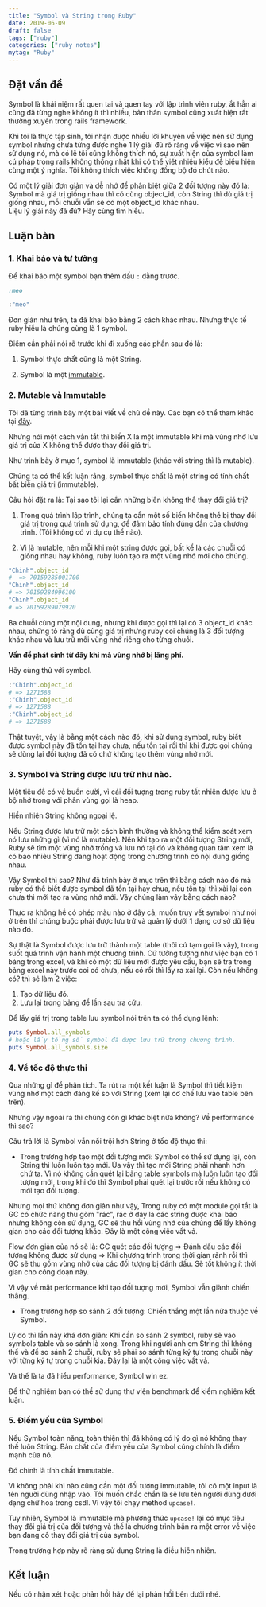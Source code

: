 ```yaml
---
title: "Symbol và String trong Ruby"
date: 2019-06-09
draft: false
tags: ["ruby"]
categories: ["ruby notes"]
mytag: "Ruby"
---
```


## Đặt vấn đề

Symbol là khái niệm rất quen tai và quen tay với lập trình viên ruby, ắt hẳn ai cũng đã từng nghe không ít thì nhiều, bản thân symbol cũng xuất hiện rất thường xuyên trong rails framework.   

Khi tôi là thực tập sinh, tôi nhận được nhiều lời khuyên về việc nên sử dụng symbol nhưng chưa từng được nghe 1 lý giải đủ rõ ràng về việc vì sao nên sử dụng nó, mà có lẽ tôi cũng không thích nó, sự xuất hiện của symbol làm cú pháp trong rails không thống nhất khi có thể viết nhiều kiểu để biểu hiện cùng một ý nghĩa. Tôi không thích việc không đồng bộ đó chút nào.   

Có một lý giải đơn giản và dễ nhớ để phân biệt giữa 2 đối tượng này đó là: Symbol mà giá trị giống nhau thì có cùng object_id, còn String thì dù giá trị giống nhau, mỗi chuỗi vẫn sẽ có một object_id khác nhau.  
Liệu lý giải này đã đủ? Hãy cùng tìm hiểu.

## Luận bàn

### 1. Khai báo và tư tưởng

Để khai báo một symbol bạn thêm dấu `:` đằng trước.  

```ruby
:meo

:"meo"
```

Đơn giản như trên, ta đã khai báo bằng 2 cách khác nhau. Nhưng thực tế ruby hiểu là chúng cùng là 1 symbol.  

Điểm cần phải nói rõ trước khi đi xuống các phần sau đó là:  

1. Symbol thực chất cũng là một String.  

2. Symbol là một [immutable](https://hdchinh.com/programing/2019/04/08/immutable-va-mutable-trong-ruby.html).

### 2. Mutable và Immutable

Tôi đã từng trình bày một bài viết về chủ đề này. Các bạn có thể tham khảo tại [đây](https://hdchinh.com/programing/2019/04/08/immutable-va-mutable-trong-ruby.html).

Nhưng nói một cách vắn tắt thì biến X là một immutable khi mà vùng nhớ lưu giá trị của X không thể được thay đổi giá trị. 

Như trình bày ở mục 1, symbol là immutable (khác với string thì là mutable).  

Chúng ta có thể kết luận rằng, symbol thực chất là một string có tính chất bất biến giá trị (immutable).  

Câu hỏi đặt ra là: Tại sao tôi lại cần những biến không thể thay đổi giá trị?  

1. Trong quá trình lập trình, chúng ta cần một số biến không thể bị thay đổi giá trị trong quá trình sử dụng, để đảm bảo tính đúng đắn của chương trình. (Tôi không có ví dụ cụ thể nào).

2. Vì là mutable, nên mỗi khi một string được gọi, bất kể là các chuỗi có giống nhau hay không, ruby luôn tạo ra một vùng nhớ mới cho chúng.  

```ruby
"Chinh".object_id
#  => 70159285001700
"Chinh".object_id
# => 70159284996100
"Chinh".object_id
# => 70159289079920
```

Ba chuỗi cùng một nội dung, nhưng khi được gọi thì lại có 3 object_id khác nhau, chứng tỏ rằng dù cùng giá trị nhưng ruby coi chúng là 3 đối tượng khác nhau và lưu trữ mỗi vùng nhớ riêng cho từng chuỗi.  

**Vấn đề phát sinh từ đây khi mà  vùng nhớ bị lãng phí.**  

Hãy cùng thử với symbol.  

```ruby
:"Chinh".object_id
# => 1271588
:"Chinh".object_id
# => 1271588
:"Chinh".object_id
# => 1271588
```

Thật tuyệt, vậy là bằng một cách nào đó, khi sử dụng symbol, ruby biết được symbol này đã tồn tại hay chưa, nếu tồn tại rồi thì khi được gọi chúng sẽ dùng lại đối tượng đã có chứ không tạo thêm vùng nhớ mới.  

### 3. Symbol và String được lưu trữ như nào. 

Một tiêu đề có vẻ buồn cười, vì cái đối tượng trong ruby tất nhiên được lưu ở bộ nhớ trong với phân vùng gọi là heap.  

Hiển nhiên String không ngoại lệ.  

Nếu String được lưu trữ một cách bình thường và không thể kiểm soát xem nó lưu những gì (vì nó là mutable). Nên khi tạo ra một đối tượng String mới, Ruby sẽ tìm một vùng nhớ trống và lưu nó tại đó và không quan tâm xem là có bao nhiêu String đang hoạt động trong chương trình có nội dung giống nhau.  

Vậy Symbol thì sao? Như đã trình bày ở mục trên thì bằng cách nào đó mà ruby có thể biết được symbol đã tồn tại hay chưa, nếu tồn tại thì xài lại còn chưa thì mới tạo ra vùng nhớ mới. Vậy chúng làm vậy bằng cách nào?  

Thực ra không hề có phép màu nào ở đây cả, muốn truy vết symbol như nói ở trên thì chúng buộc phải được lưu trữ và quản lý dưới 1 dạng cơ sở dữ liệu nào đó.  

Sự thật là Symbol được lưu trữ thành một table (thôi cứ tạm gọi là vậy), trong suốt quá trình vận hành một chương trình. Cứ tưởng tượng như việc bạn có 1 bảng trong excel, và khi có một dữ liệu mới được yêu cầu, bạn sẽ tra trong bảng excel này trước coi có chưa, nếu có rồi thì lấy ra xài lại. Còn nếu không có? thì sẽ làm 2 việc:  

1. Tạo dữ liệu đó.
2. Lưu lại trong bảng để lần sau tra cứu.

Để lấy giá trị trong table lưu symbol nói trên ta có thể dụng lệnh: 

```ruby
puts Symbol.all_symbols
# hoặc lấy tổng số symbol đã được lưu trữ trong chương trình.
puts Symbol.all_symbols.size
```

### 4. Về tốc độ thực thi 

Qua những gì để phân tích. Ta rút ra một kết luận là Symbol thì tiết kiệm vùng nhớ một cách đáng kể so với String (xem lại cơ chế lưu vào table bên trên).

Nhưng vậy ngoài ra thì chúng còn gì khác biệt nữa không? Về performance thì sao?  

Câu trả lời là Symbol vẫn nổi trội hơn String ở tốc độ thực thi:  

- Trong trường hợp tạo một đối tượng mới: Symbol có thể sử dụng lại, còn String thì luôn luôn tạo mới. Ủa vậy thì tạo mới String phải nhanh hơn chứ ta. Vì nó không cần quét lại bảng table symbols mà luôn luôn tạo đối tượng mới, trong khi đó thì Symbol phải quét lại trước rồi nếu không có mới tạo đối tượng.  

Nhưng mọi thứ không đơn giản như vậy, Trong ruby có một module gọi tắt là GC có chức năng thu gòm "rác", rác ở đây là các string được khai báo nhưng không còn sử dụng, GC sẽ thu hồi vùng nhớ của chúng để lấy không gian cho các đối tượng khác. Đây là một công việc vất vả.  

Flow đơn giản của nó sẽ là:  GC quét các đối tượng => Đánh dấu các đối tượng không được sử dụng => Khi chương trình trong thời gian rảnh rỗi thì GC sẽ thu gồm vùng nhớ của các đối tượng bị đánh dấu. Sẽ tốt không ít thời gian cho công đoạn này. 

Vì vậy về mặt performance khi tạo đối tượng mới, Symbol vẫn giành chiến thắng.

- Trong trường hợp so sánh 2 đối tượng: Chiến thắng một lần nữa thuộc về Symbol.

Lý do thì lần này khá đơn giản: Khi cần so sánh 2 symbol, ruby sẽ vào symbols table và so sánh là xong. Trong khi người anh em String thì không thể và để so sánh 2 chuỗi, ruby sẽ phải so sánh từng ký tự trong chuỗi này với từng ký tự trong chuỗi kia. Đây lại là một công việc vất vả.  

Và thế là ta đã hiểu performance, Symbol win ez.  

Để thử nghiệm bạn có thể sử dụng thư viện benchmark để kiểm nghiệm kết luận.

### 5. Điểm yếu của Symbol

Nếu Symbol toàn năng, toàn thiện thì đã không có lý do gì nó không thay thế luôn String. Bản chất của điểm yếu của Symbol cũng chính là điểm mạnh của nó.  

Đó chính là tính chất immutable.  

Vì không phải khi nào cũng cần một đối tượng immutable, tôi có một input là tên người dùng nhập vào. Tôi muốn chắc chắn là sẽ lưu tên người dùng dưới dạng chữ hoa trong csdl. Vì vậy tôi chạy method `upcase!`.  

Tuy nhiên, Symbol là immutable mà phương thức `upcase!` lại có mục tiêu thay đổi giá trị của đối tượng và thế là chương trình bắn ra một error về việc bạn đang cố thay đổi giá trị của symbol.  

Trong trường hợp này rõ ràng sử dụng String là điều hiển nhiên.  

## Kết luận

Nếu có nhận xét hoặc phản hồi hãy để lại phản hồi bên dưới nhé.
